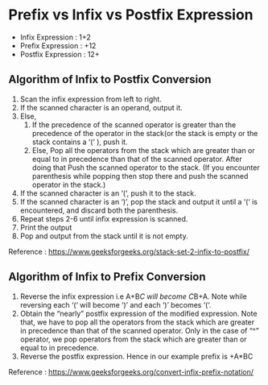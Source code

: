 # Prefix vs Infix vs Postfix Expression

- Infix Expression : 1+2
- Prefix Expression : +12
- Postfix Expression : 12+

## Algorithm of Infix to Postfix Conversion
1. Scan the infix expression from left to right. 
2. If the scanned character is an operand, output it. 
3. Else, 
    1. If the precedence of the scanned operator is greater than the precedence of the operator in the stack(or the stack is empty or the stack contains a ‘(‘ ), push it. 
    2. Else, Pop all the operators from the stack which are greater than or equal to in precedence than that of the scanned operator. After doing that Push the scanned operator to the stack. (If you encounter parenthesis while popping then stop there and push the scanned operator in the stack.) 
4. If the scanned character is an ‘(‘, push it to the stack. 
5. If the scanned character is an ‘)’, pop the stack and output it until a ‘(‘ is encountered, and discard both the parenthesis. 
6. Repeat steps 2-6 until infix expression is scanned. 
7. Print the output 
8. Pop and output from the stack until it is not empty.

Reference : https://www.geeksforgeeks.org/stack-set-2-infix-to-postfix/

## Algorithm of Infix to Prefix Conversion
1. Reverse the infix expression i.e A+B*C will become C*B+A. Note while reversing each ‘(‘ will become ‘)’ and each ‘)’ becomes ‘(‘.
2. Obtain the “nearly” postfix expression of the modified expression. Note that, we have to pop all the operators from the stack which are greater in precedence than that of the scanned operator. Only in the case of “^” operator, we pop operators from the stack which are greater than or equal to in precedence.
3. Reverse the postfix expression. Hence in our example prefix is +A*BC

Reference : https://www.geeksforgeeks.org/convert-infix-prefix-notation/